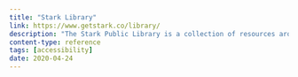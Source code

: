 ```yaml
---
title: "Stark Library"
link: https://www.getstark.co/library/
description: "The Stark Public Library is a collection of resources around a11y, articles, books, checklists and more"
content-type: reference
tags: [accessibility]
date: 2020-04-24
---
```

